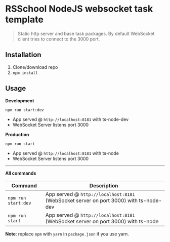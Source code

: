 # RSSchool NodeJS websocket task template
> Static http server and base task packages. 
> By default WebSocket client tries to connect to the 3000 port.

## Installation
1. Clone/download repo
2. `npm install`

## Usage
**Development**

`npm run start:dev`

* App served @ `http://localhost:8181` with ts-node-dev
* WebSocket Server listens port 3000

**Production**

`npm run start`

* App served @ `http://localhost:8181` with ts-node
* WebSocket Server listens port 3000

---

**All commands**

Command | Description
--- | ---
`npm run start:dev` | App served @ `http://localhost:8181` (WebSocket server on port 3000) with ts-node-dev
`npm run start` | App served @ `http://localhost:8181` (WebSocket server on port 3000) with ts-node

**Note**: replace `npm` with `yarn` in `package.json` if you use yarn.
